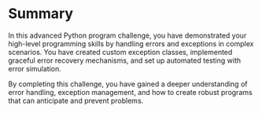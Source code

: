# Summary

In this advanced Python program challenge, you have demonstrated your high-level programming skills by handling errors and exceptions in complex scenarios. You have created custom exception classes, implemented graceful error recovery mechanisms, and set up automated testing with error simulation.

By completing this challenge, you have gained a deeper understanding of error handling, exception management, and how to create robust programs that can anticipate and prevent problems.